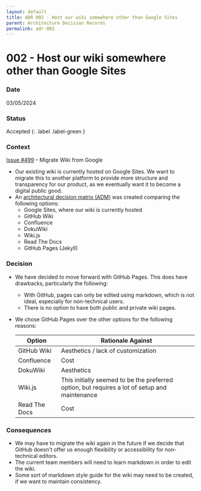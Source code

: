 ```yaml
---
layout: default
title: ADR 002 - Host our wiki somewhere other than Google Sites
parent: Architecture Decision Records
permalink: adr-002
---
```


# 002 - Host our wiki somewhere other than Google Sites

### Date

03/05/2024

### Status

Accepted
{: .label .label-green }

### Context

[Issue #499](https://github.com/PublicDataWorks/complaint-manager/issues/499) – Migrate Wiki from Google

- Our existing wiki is currently hosted on Google Sites. We want to migrate this to another platform to provide more structure and transparency for our product, as we eventually want it to become a digital public good.
- An [architectural decision matrix (ADM)](https://docs.google.com/spreadsheets/d/1CnENYvGxAxI-C9YUOJot7cYBVaAnOW06jlZBjD66tOQ/edit#gid=0) was created comparing the following options:
  - Google Sites, where our wiki is currently hosted
  - GitHub Wiki
  - Confluence
  - DokuWiki
  - Wiki.js
  - Read The Docs
  - GitHub Pages (Jekyll)

### Decision

- We have decided to move forward with GitHub Pages. This does have drawbacks, particularly the following:
  - With GitHub, pages can only be edited using markdown, which is not ideal, especially for non-technical users.
  - There is no option to have both public and private wiki pages.
- We chose GitHub Pages over the other options for the following reasons:

  | Option        | Rationale Against |
  | ------------- | ----------------- |
  | GitHub Wiki   | Aesthetics / lack of customization |
  | Confluence    | Cost              |
  | DokuWiki      | Aesthetics        |
  | Wiki.js       | This initially seemed to be the preferred option, but requires a lot of setup and maintenance |
  | Read The Docs | Cost              |

### Consequences

- We may have to migrate the wiki again in the future if we decide that GitHub doesn't offer us enough flexibility or accessibility for non-technical editors.
- The current team members will need to learn markdown in order to edit the wiki.
- Some sort of markdown style guide for the wiki may need to be created, if we want to maintain consistency.
